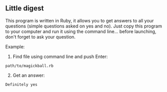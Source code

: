 ## Little digest

This program is written in Ruby, it allows you to get answers to all your questions (simple questions asked on yes and no).
Just copy this program to your computer and run it using the command line... before launching, don't forget to ask your question.

Example:

1. Find file using command line and push Enter:
```
path/to/magickball.rb
```
2. Get an answer:
```
Definitely yes
```
